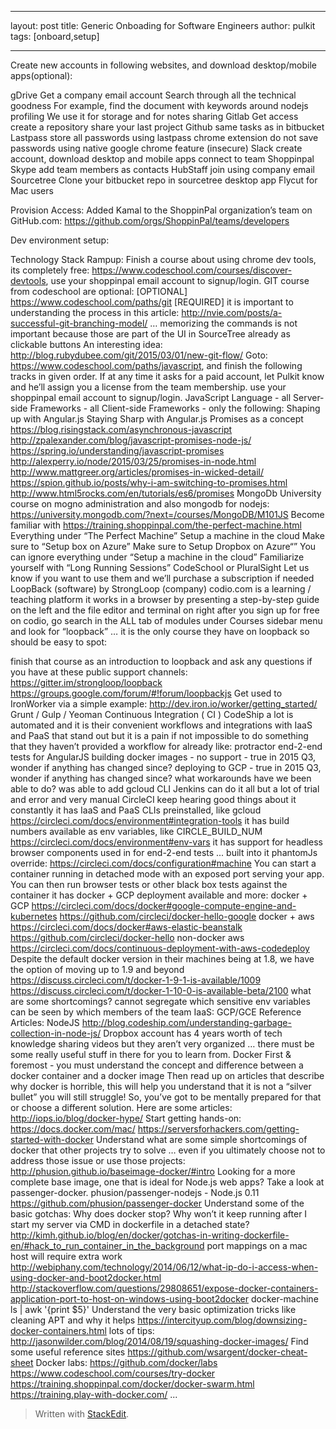 
---

layout: post
title: Generic Onboading for Software Engineers
author: pulkit
tags: [onboard,setup]

---


Create new accounts in following websites, and download desktop/mobile apps(optional):

gDrive
Get a company email account
Search through all the technical goodness
For example, find the document with keywords around nodejs profiling
We use it for storage and for notes sharing
Gitlab
Get access
create a repository
share your last project
Github
same tasks as in bitbucket
Lastpass
store all passwords using lastpass chrome extension
do not save passwords using native google chrome feature (insecure)
Slack
create account, download desktop and mobile apps
connect to team Shoppinpal
Skype
add team members as contacts
HubStaff
join using company email
Sourcetree
Clone your bitbucket repo in sourcetree desktop app
Flycut
for Mac users

Provision Access:
Added Kamal to the ShoppinPal organization’s team on GitHub.com: https://github.com/orgs/ShoppinPal/teams/developers

Dev environment setup:

Technology Stack Rampup:
Finish a course about using chrome dev tools, its completely free: https://www.codeschool.com/courses/discover-devtools, use your shoppinpal email account to signup/login.
GIT course from codeschool are optional:
[OPTIONAL] https://www.codeschool.com/paths/git
[REQUIRED] it is important to understanding the process in this article: 	http://nvie.com/posts/a-successful-git-branching-model/ … memorizing the commands is not important because those are part of the UI in SourceTree already as clickable buttons
An interesting idea: http://blog.rubydubee.com/git/2015/03/01/new-git-flow/
Goto: https://www.codeschool.com/paths/javascript, and finish the following tracks in given order. If at any time it asks for a paid account, let Pulkit know and he’ll assign you a license from the team membership. use your shoppinpal email account to signup/login.
JavaScript Language - all
Server-side Frameworks - all
Client-side Frameworks - only the following:
Shaping up with Angular.js
Staying Sharp with Angular.js
Promises as a concept
https://blog.risingstack.com/asynchronous-javascript
http://zpalexander.com/blog/javascript-promises-node-js/
https://spring.io/understanding/javascript-promises
http://alexperry.io/node/2015/03/25/promises-in-node.html
http://www.mattgreer.org/articles/promises-in-wicked-detail/
https://spion.github.io/posts/why-i-am-switching-to-promises.html
http://www.html5rocks.com/en/tutorials/es6/promises
MongoDb University course on mogno administration and also mongodb for nodejs: https://university.mongodb.com/?next=/courses/MongoDB/M101JS
Become familiar with https://training.shoppinpal.com/the-perfect-machine.html
Everything under “The Perfect Machine”
Setup a machine in the cloud
Make sure to “Setup box on Azure”
Make sure to Setup Dropbox on Azure“”
You can ignore everything under “Setup a machine in the cloud”
Familiarize yourself with “Long Running Sessions”
CodeSchool or PluralSight
Let us know if you want to use them and we’ll purchase a subscription if needed
LoopBack (software) by StrongLoop (company)
codio.com is a learning / teaching platform
it works in a browser by presenting a step-by-step guide on the left and the file editor and terminal on right
after you sign up for free on codio, go search in the ALL tab of modules under Courses sidebar menu
and look for “loopback” … it is the only course they have on loopback so should be easy to spot:

finish that course as an introduction to loopback and ask any questions if you have at these public support channels:
https://gitter.im/strongloop/loopback
https://groups.google.com/forum/#!forum/loopbackjs
Get used to IronWorker via a simple example: http://dev.iron.io/worker/getting_started/
Grunt / Gulp / Yeoman
Continuous Integration ( CI )
CodeShip
a lot is automated and it is their convenient workflows and integrations with IaaS and PaaS that stand out
but it is a pain if not impossible to do something that they haven’t provided a workflow for already like:
protractor end-2-end tests for AngularJS
building docker images - no support - true in 2015 Q3, wonder if anything has changed since?
deploying to GCP - true in 2015 Q3, wonder if anything has changed since?
what workarounds have we been able to do?
was able to add gcloud CLI
Jenkins
can do it all but a lot of trial and error and very manual
CircleCI
keep hearing good things about it constantly
it has IaaS and PaaS CLIs preinstalled, like gcloud
https://circleci.com/docs/environment#integration-tools
it has build numbers available as env variables, like CIRCLE_BUILD_NUM
https://circleci.com/docs/environment#env-vars
it has support for headless browser components used in for end-2-end tests ... built into it
phantomJs override: https://circleci.com/docs/configuration#machine
You can start a container running in detached mode with an exposed port serving your app. You can then run browser tests or other black box tests against the container
it has docker + GCP deployment available and more:
docker + GCP
https://circleci.com/docs/docker#google-compute-engine-and-kubernetes
https://github.com/circleci/docker-hello-google
docker + aws
https://circleci.com/docs/docker#aws-elastic-beanstalk
https://github.com/circleci/docker-hello
non-docker aws
https://circleci.com/docs/continuous-deployment-with-aws-codedeploy
Despite the default docker version in their machines being at 1.8, we have the option of moving up to 1.9 and beyond
https://discuss.circleci.com/t/docker-1-9-1-is-available/1009
https://discuss.circleci.com/t/docker-1-10-0-is-available-beta/2100
what are some shortcomings?
cannot segregate which sensitive env variables can be seen by which members of the team 
IaaS: GCP/GCE
Reference Articles:
NodeJS
http://blog.codeship.com/understanding-garbage-collection-in-node-js/
Dropbox account has 4 years worth of tech knowledge sharing videos but they aren’t very organized … there must be some really useful stuff in there for you to learn from.
Docker
First & foremost - you must understand the concept and difference between a docker container and a docker image
Then read up on articles that describe why docker is horrible, this will help you understand that it is not a “silver bullet” you will still struggle! So, you’ve got to be mentally prepared for that or choose a different solution. Here are some articles:
http://iops.io/blog/docker-hype/
Start getting hands-on:
https://docs.docker.com/mac/
https://serversforhackers.com/getting-started-with-docker
Understand what are some simple shortcomings of docker that other projects try to solve … even if you ultimately choose not to address those issue or use those projects:
http://phusion.github.io/baseimage-docker/#intro
Looking for a more complete base image, one that is ideal for Node.js web apps? Take a look at passenger-docker.
phusion/passenger-nodejs - Node.js 0.11
https://github.com/phusion/passenger-docker
Understand some of the basic gotchas:
Why does docker stop? Why won’t it keep running after I start my server via CMD in dockerfile in a detached state?
http://kimh.github.io/blog/en/docker/gotchas-in-writing-dockerfile-en/#hack_to_run_container_in_the_background
port mappings on a mac host will require extra work
http://webiphany.com/technology/2014/06/12/what-ip-do-i-access-when-using-docker-and-boot2docker.html
http://stackoverflow.com/questions/29808651/expose-docker-containers-application-port-to-host-on-windows-using-boot2docker
 docker-machine ls | awk '{print $5}' 
Understand the very basic optimization tricks
like cleaning APT and why it helps
https://intercityup.com/blog/downsizing-docker-containers.html
lots of tips:
http://jasonwilder.com/blog/2014/08/19/squashing-docker-images/
Find some useful reference sites
https://github.com/wsargent/docker-cheat-sheet
Docker labs: https://github.com/docker/labs
https://www.codeschool.com/courses/try-docker
https://training.shoppinpal.com/docker/docker-swarm.html
https://training.play-with-docker.com/
...



> Written with [StackEdit](https://stackedit.io/).
<!--stackedit_data:
eyJoaXN0b3J5IjpbLTI4MzAxODA1M119
-->